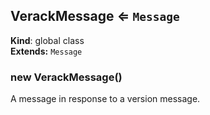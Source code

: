<a name="VerackMessage"></a>
## VerackMessage ⇐ <code>Message</code>
**Kind**: global class  
**Extends:** <code>Message</code>  
<a name="new_VerackMessage_new"></a>
### new VerackMessage()
A message in response to a version message.

